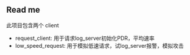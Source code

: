 ## Read me

此项目包含两个 client
* request_client:
    用于请求log_server初始化PDR，平均速率
* low_speed_request:
    用于模拟低速请求，试log_server报警，模拟攻击


